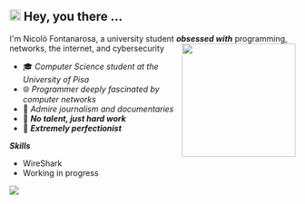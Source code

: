 ## <img src="https://user-images.githubusercontent.com/74038190/229223156-0cbdaba9-3128-4d8e-8719-b6b4cf741b67.gif" width="20"> Hey, you there ...

I'm Nicolò Fontanarosa, a university student ***obsessed with*** programming, networks, the internet, and cybersecurity
<img src="https://github.com/Anmol-Baranwal/Cool-GIFs-For-GitHub/assets/74038190/7b282ec6-fcc3-4600-90a7-2c3140549f58" width="200" align="right">
- 🎓 *Computer Science student at the University of Pisa*
- 🌐 *Programmer deeply fascinated by computer networks*
- 📰 *Admire journalism and documentaries*
- 🔧 ***No talent, just hard work***
- 🎯 ***Extremely perfectionist***

***Skills***
- WireShark
- Working in progress

<img src="https://github-readme-stats.vercel.app/api?username=Nicofontanarosa&show_icons=true&theme=calm"/>

